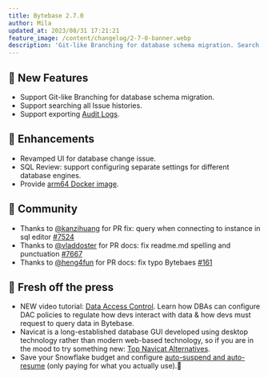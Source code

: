 ```yaml
---
title: Bytebase 2.7.0
author: Mila
updated_at: 2023/08/31 17:21:21
feature_image: /content/changelog/2-7-0-banner.webp
description: 'Git-like Branching for database schema migration. Search all Issue histories. Export Audit Logs.'
---
```


## 🚀 New Features

- Support Git-like Branching for database schema migration.
- Support searching all Issue histories.
- Support exporting [Audit Logs](/docs/security/audit-log/).

## 🎄 Enhancements

- Revamped UI for database change issue.
- SQL Review: support configuring separate settings for different database engines.
- Provide [arm64 Docker image](/docs/get-started/self-host/).

## 🎠 Community

- Thanks to [@kanzihuang](https://github.com/kanzihuang) for PR fix: query when connecting to instance in sql editor [#7524](https://github.com/bytebase/bytebase/pull/7524)
- Thanks to [@vladdoster](https://github.com/vladdoster) for PR docs: fix readme.md spelling and punctuation [#7667](https://github.com/bytebase/bytebase/pull/7667)
- Thanks to [@heng4fun](https://github.com/heng4fun) for PR docs: fix typo Bytebaes [#161](https://github.com/bytebase/bytebase.com/pull/161)

## 📰 Fresh off the press

- NEW video tutorial: [Data Access Control](https://youtu.be/yXo559a1Lpc?si=4TzPaKNQWhmiqZV1). Learn how DBAs can configure DAC policies to regulate how devs interact with data & how devs must request to query data in Bytebase.
- Navicat is a long-established database GUI developed using desktop technology rather than modern web-based technology, so if you are in the mood to try something new: [Top Navicat Alternatives](/blog/top-navicat-alternative/).
- Save your Snowflake budget and configure [auto-suspend and auto-resume](/blog/what-is-snowflake-auto-suspend-auto-resume/) (only paying for what you actually use).💸

<IncludeBlock url="/docs/get-started/install/install-upgrade"></IncludeBlock>
